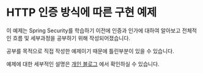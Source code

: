 # HTTP 인증 방식에 따른 구현 예제

이 예제는 Spring Security를 학습하기 이전에 인증과 인가에 대하여 알아보고 전체적인 흐름 및 세부과정을 공부하기 위해 작성되어졌습니다.

공부를 목적으로 직접 작성한 예제이기 때문에 틀린부분이 있을 수 있습니다. 

예제에 대한 세부적인 설명은 [개인 블로그](https://velog.io/@jslog) 에서 확인하실 수 있습니다.
